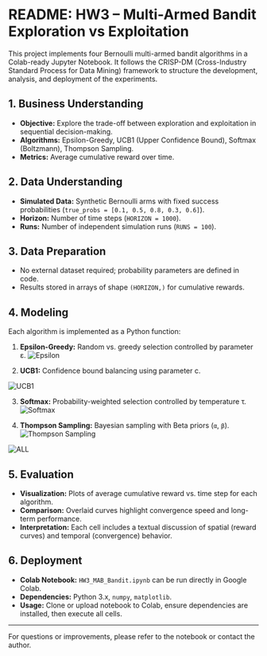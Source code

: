 # README: HW3 – Multi-Armed Bandit Exploration vs Exploitation

This project implements four Bernoulli multi-armed bandit algorithms in a Colab-ready Jupyter Notebook. It follows the CRISP-DM (Cross-Industry Standard Process for Data Mining) framework to structure the development, analysis, and deployment of the experiments.

## 1. Business Understanding
- **Objective:** Explore the trade-off between exploration and exploitation in sequential decision-making.
- **Algorithms:** Epsilon-Greedy, UCB1 (Upper Confidence Bound), Softmax (Boltzmann), Thompson Sampling.
- **Metrics:** Average cumulative reward over time.

## 2. Data Understanding
- **Simulated Data:** Synthetic Bernoulli arms with fixed success probabilities (`true_probs = [0.1, 0.5, 0.8, 0.3, 0.6]`).
- **Horizon:** Number of time steps (`HORIZON = 1000`).
- **Runs:** Number of independent simulation runs (`RUNS = 100`).

## 3. Data Preparation
- No external dataset required; probability parameters are defined in code.
- Results stored in arrays of shape `(HORIZON,)` for cumulative rewards.

## 4. Modeling
Each algorithm is implemented as a Python function:
1. **Epsilon-Greedy:** Random vs. greedy selection controlled by parameter ε.
![Epsilon](https://github.com/user-attachments/assets/4ada4940-fbe9-43fb-b096-18ed7e75d0c8)

2. **UCB1:** Confidence bound balancing using parameter c.

![UCB1](https://github.com/user-attachments/assets/27da68de-92c6-442f-a8d5-29b66815dc13)

3. **Softmax:** Probability-weighted selection controlled by temperature τ.
![Softmax](https://github.com/user-attachments/assets/bc4a5a3f-cf2a-4465-847a-c9473d83752e)

4. **Thompson Sampling:** Bayesian sampling with Beta priors (`α`, `β`).
![Thompson Sampling](https://github.com/user-attachments/assets/428162d5-0bcd-45f0-b412-339d41a2794a)

![ALL](https://github.com/user-attachments/assets/e18ef90d-58c2-45f3-bb18-066ffe2691e2)
## 5. Evaluation
- **Visualization:** Plots of average cumulative reward vs. time step for each algorithm.
- **Comparison:** Overlaid curves highlight convergence speed and long-term performance.
- **Interpretation:** Each cell includes a textual discussion of spatial (reward curves) and temporal (convergence) behavior.

## 6. Deployment
- **Colab Notebook:** `HW3_MAB_Bandit.ipynb` can be run directly in Google Colab.
- **Dependencies:** Python 3.x, `numpy`, `matplotlib`.
- **Usage:** Clone or upload notebook to Colab, ensure dependencies are installed, then execute all cells.

---
For questions or improvements, please refer to the notebook or contact the author.
